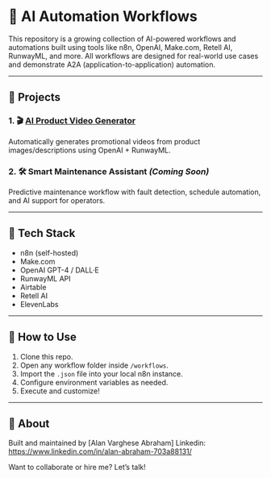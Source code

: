 # 🤖 AI Automation Workflows

This repository is a growing collection of AI-powered workflows and automations built using tools like n8n, OpenAI, Make.com, Retell AI, RunwayML, and more. All workflows are designed for real-world use cases and demonstrate A2A (application-to-application) automation.

---

## 📂 Projects

### 1. 🎬 [AI Product Video Generator](Workflows/product-video-generator_n8n)
Automatically generates promotional videos from product images/descriptions using OpenAI + RunwayML.

### 2. 🛠 Smart Maintenance Assistant *(Coming Soon)*
Predictive maintenance workflow with fault detection, schedule automation, and AI support for operators.

---

## 🚀 Tech Stack

- n8n (self-hosted)
- Make.com
- OpenAI GPT-4 / DALL·E
- RunwayML API
- Airtable
- Retell AI
- ElevenLabs

---

## 🧪 How to Use

1. Clone this repo.
2. Open any workflow folder inside `/workflows`.
3. Import the `.json` file into your local n8n instance.
4. Configure environment variables as needed.
5. Execute and customize!

---

## 🙌 About

Built and maintained by [Alan Varghese Abraham]
Linkedin: https://www.linkedin.com/in/alan-abraham-703a88131/


Want to collaborate or hire me? Let’s talk!
